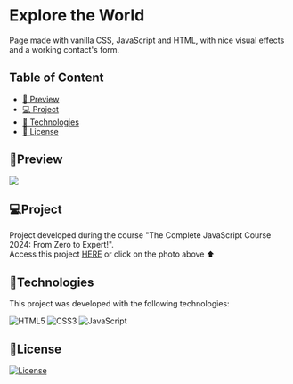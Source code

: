 #   Explore the World
Page made with vanilla CSS, JavaScript and HTML, with nice visual effects and a working contact's form.

## Table of Content

- [🔗 Preview](#preview)
- [💻 Project](#projeto)
- [🚀 Technologies](#tecnologias)
- [📝 License](#license)

## 🔗Preview

<a href="https://thaina-oliveira.github.io/Pig-Game-Demo/"><img src="game preview.jpg"></a>

## 💻Project

Project developed during the course "The Complete JavaScript Course 2024: From Zero to Expert!". <br />
Access this project <a href="https://thaina-oliveira.github.io/Pig-Game-Demo/">HERE</a> or click on the photo above ⬆️

##  🚀Technologies

This project was developed with the following technologies:

![HTML5](https://img.shields.io/badge/html5-%23E34F26.svg?style=for-the-badge&logo=html5&logoColor=white)
![CSS3](https://img.shields.io/badge/css3-%231572B6.svg?style=for-the-badge&logo=css3&logoColor=white)
![JavaScript](https://img.shields.io/badge/javascript-%23323330.svg?style=for-the-badge&logo=javascript&logoColor=%23F7DF1E)


##  📝License
[![License](https://img.shields.io/badge/license-MIT-blue.svg)](LICENSE)
